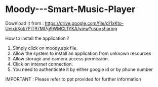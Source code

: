 # Moody---Smart-Music-Player

Download it from : https://drive.google.com/file/d/1xKto-UeixbXok7PlT97MI7g9WMCL1YKA/view?usp=sharing

How to install the application ?
1. Simply click on moody.apk file.
2. Allow the system to install an application from unknown resources
3. Allow storage and camera access permission.
4. Click on internet connection.
5. You need to authenticate it by either google id or by phone number

IMPORTANT : Please refer to ppt provided for further information

